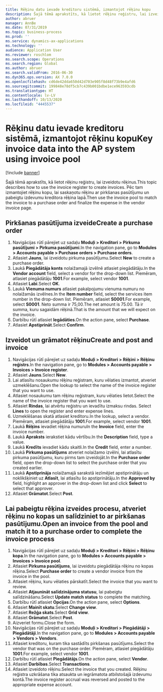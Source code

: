 ```yaml
---
title: Rēķinu datu ievade kreditoru sistēmā, izmantojot rēķinu kopu
description: Šajā tēmā aprakstīts, kā lietot rēķinu reģistru, lai izveidotu rēķinus.
author: abruer
manager: AnnBe
ms.date: 07/31/2019
ms.topic: business-process
ms.prod: ''
ms.service: dynamics-ax-applications
ms.technology: ''
audience: Application User
ms.reviewer: roschlom
ms.search.scope: Operations
ms.search.region: Global
ms.author: abruer
ms.search.validFrom: 2016-06-30
ms.dyn365.ops.version: AX 7.0.0
ms.openlocfilehash: cd6de42dda650d42d703e905f8d48f73b9e4afd6
ms.sourcegitcommit: 199848e78df5cb7c439b001bdbe1ece963593cdb
ms.translationtype: HT
ms.contentlocale: lv-LV
ms.lasthandoff: 10/13/2020
ms.locfileid: "4445537"
---
```

# <a name="key-invoice-data-into-the-ap-system-using-invoice-pool"></a><span data-ttu-id="5f572-103">Rēķinu datu ievade kreditoru sistēmā, izmantojot rēķinu kopu</span><span class="sxs-lookup"><span data-stu-id="5f572-103">Key invoice data into the AP system using invoice pool</span></span>

[!include [banner](../../includes/banner.md)]

<span data-ttu-id="5f572-104">Šajā tēmā aprakstīts, kā lietot rēķinu reģistru, lai izveidotu rēķinus.</span><span class="sxs-lookup"><span data-stu-id="5f572-104">This topic describes how to use the invoice register to create invoices.</span></span> <span data-ttu-id="5f572-105">Pēc tam izmantojiet rēķinu kopu, lai saskaņotu rēķinu ar pirkšanas pasūtījumu un pabeigtu izdevumu kreditora rēķina lapā.</span><span class="sxs-lookup"><span data-stu-id="5f572-105">Then use the invoice pool to match the invoice to a purchase order and finalize the expense in the vendor invoice page.</span></span>


## <a name="create-a-purchase-order"></a><span data-ttu-id="5f572-106">Pirkšanas pasūtījuma izveide</span><span class="sxs-lookup"><span data-stu-id="5f572-106">Create a purchase order</span></span>
1. <span data-ttu-id="5f572-107">Navigācijas rūtī pārejiet uz sadaļu **Moduļi > Kreditori > Pirkuma pasūtījumi > Pirkuma pasūtījumi**.</span><span class="sxs-lookup"><span data-stu-id="5f572-107">In the navigation pane, go to **Modules > Accounts payable > Purchase orders > Purchase orders**.</span></span>
2. <span data-ttu-id="5f572-108">Atlasiet **Jauns**, lai izveidotu pirkuma pasūtījumu.</span><span class="sxs-lookup"><span data-stu-id="5f572-108">Select **New** to create a purchase order.</span></span>
3. <span data-ttu-id="5f572-109">Laukā **Piegādātāja konts** nolaižamajā izvēlnē atlasiet piegādātāju.</span><span class="sxs-lookup"><span data-stu-id="5f572-109">In the **Vendor account** field, select a vendor for the drop-down list.</span></span> <span data-ttu-id="5f572-110">Piemēram, atlasiet piegādātāju **1001**.</span><span class="sxs-lookup"><span data-stu-id="5f572-110">For example, select vendor **1001**.</span></span>
4. <span data-ttu-id="5f572-111">Atlasiet **Labi**.</span><span class="sxs-lookup"><span data-stu-id="5f572-111">Select **OK**.</span></span>
5. <span data-ttu-id="5f572-112">Laukā **Vienuma numurs** atlasiet pakalpojumu vienuma numuru no nolaižamās izvēlnes.</span><span class="sxs-lookup"><span data-stu-id="5f572-112">In the **Item number** field, select the services item number in the drop-down list.</span></span> <span data-ttu-id="5f572-113">Piemēram, atlasiet **S0001**.</span><span class="sxs-lookup"><span data-stu-id="5f572-113">For example, select **S0001**.</span></span> <span data-ttu-id="5f572-114">Neto summa ir 75,00.</span><span class="sxs-lookup"><span data-stu-id="5f572-114">The net amount is 75.00.</span></span>  <span data-ttu-id="5f572-115">Tā ir summa, kuru sagaidām rēķinā.</span><span class="sxs-lookup"><span data-stu-id="5f572-115">That is the amount that we will expect on the invoice.</span></span>  
6. <span data-ttu-id="5f572-116">Darbību rūtī atlasiet **Iegādāties**.</span><span class="sxs-lookup"><span data-stu-id="5f572-116">On the action pane, select **Purchase**.</span></span>
7. <span data-ttu-id="5f572-117">Atlasiet **Apstiprināt**.</span><span class="sxs-lookup"><span data-stu-id="5f572-117">Select **Confirm**.</span></span>

## <a name="create-and-post-and-invoice"></a><span data-ttu-id="5f572-118">Izveidot un grāmatot rēķinu</span><span class="sxs-lookup"><span data-stu-id="5f572-118">Create and post and invoice</span></span>
1. <span data-ttu-id="5f572-119">Navigācijas rūtī pārejiet uz sadaļu **Moduļi > Kreditori > Rēķini > Rēķinu reģistrs**.</span><span class="sxs-lookup"><span data-stu-id="5f572-119">In the navigation pane, go to **Modules > Accounts payable > Invoices > Invoice register**.</span></span>
2. <span data-ttu-id="5f572-120">Atlasiet **Jauns**.</span><span class="sxs-lookup"><span data-stu-id="5f572-120">Select **New**.</span></span>
3. <span data-ttu-id="5f572-121">Lai atlasītu nosaukumu rēķinu reģistram, kuru vēlaties izmantot, atveriet uzmeklēšanu.</span><span class="sxs-lookup"><span data-stu-id="5f572-121">Open the lookup to select the name of the invoice register that you want to use.</span></span>
4. <span data-ttu-id="5f572-122">Atlasiet nosaukumu tam rēķinu reģistram, kuru vēlaties lietot.</span><span class="sxs-lookup"><span data-stu-id="5f572-122">Select the name of the invoice register that you want to use.</span></span>
5. <span data-ttu-id="5f572-123">Atlasiet **Rindas**, lai atvērtu reģistru un ievadītu izmaksu rindas. </span><span class="sxs-lookup"><span data-stu-id="5f572-123">Select **Lines** to open the register and enter expense lines.</span></span>
6. <span data-ttu-id="5f572-124">Uzmeklēšanas skatā atlasiet kreditoru.</span><span class="sxs-lookup"><span data-stu-id="5f572-124">In the lookup, select a vendor.</span></span> <span data-ttu-id="5f572-125">Piemēram, atlasiet piegādātāju **1001**.</span><span class="sxs-lookup"><span data-stu-id="5f572-125">For example, select vendor **1001**.</span></span>
7. <span data-ttu-id="5f572-126">Laukā **Rēķins** ievadiet rēķina numuru</span><span class="sxs-lookup"><span data-stu-id="5f572-126">In the **Invoice** field, enter the invoice number.</span></span>
8. <span data-ttu-id="5f572-127">Laukā **Apraksts** ierakstiet kādu vērtību.</span><span class="sxs-lookup"><span data-stu-id="5f572-127">In the **Description** field, type a value.</span></span>
9. <span data-ttu-id="5f572-128">Laukā **Kredīts** ievadiet kādu skaitli.</span><span class="sxs-lookup"><span data-stu-id="5f572-128">In the **Credit** field, enter a number.</span></span>
10. <span data-ttu-id="5f572-129">Laukā **Pirkuma pasūtījums** atveriet nolaižamo izvēlni, lai atlasītu pirkuma pasūtījumu, kuru pirms tam izveidojāt.</span><span class="sxs-lookup"><span data-stu-id="5f572-129">In the **Purchase order** field, open the drop-down list to select the purchase order that you created earlier.</span></span>
11. <span data-ttu-id="5f572-130">Laukā **Apstiprināja** nolaižamajā sarakstā iezīmējiet apstiprinātāju un noklikšķiniet uz **Atlasīt**, lai atlasītu šo apstiprinātāju.</span><span class="sxs-lookup"><span data-stu-id="5f572-130">In the **Approved by** field, highlight an approver in the drop-down list and click **Select** to select that approver.</span></span>
12. <span data-ttu-id="5f572-131">Atlasiet **Grāmatot**.</span><span class="sxs-lookup"><span data-stu-id="5f572-131">Select **Post**.</span></span>

## <a name="open-an-invoice-from-the-pool-and-match-it-to-a-purchase-order-to-complete-the-invoice-process"></a><span data-ttu-id="5f572-132">Lai pabeigtu rēķina izveides procesu, atveriet rēķinu no kopas un salīdziniet to ar pirkšanas pasūtījumu.</span><span class="sxs-lookup"><span data-stu-id="5f572-132">Open an invoice from the pool and match it to a purchase order to complete the invoice process</span></span>
1. <span data-ttu-id="5f572-133">Navigācijas rūtī pārejiet uz sadaļu **Moduļi > Kreditori > Rēķini > Rēķinu kopa**.</span><span class="sxs-lookup"><span data-stu-id="5f572-133">In the navigation pane, go to **Modules > Accounts payable > Invoices > Invoice pool**.</span></span>
2. <span data-ttu-id="5f572-134">Atlasiet **Pirkuma pasūtījums**, lai izveidotu piegādātāja rēķinu no kopas rēķina.</span><span class="sxs-lookup"><span data-stu-id="5f572-134">Select **Purchase order** to create a vendor invoice from the invoice in the pool.</span></span>
3. <span data-ttu-id="5f572-135">Atlasiet rēķinu, kuru vēlaties pārskatīt.</span><span class="sxs-lookup"><span data-stu-id="5f572-135">Select the invoice that you want to review.</span></span>
4. <span data-ttu-id="5f572-136">Atlasiet **Atjaunināt salīdzinājuma statusu**, lai pabeigtu salīdzināšanu.</span><span class="sxs-lookup"><span data-stu-id="5f572-136">Select **Update match status** to complete the matching.</span></span>
5. <span data-ttu-id="5f572-137">Darbību rūtī atlasiet **Opcijas**.</span><span class="sxs-lookup"><span data-stu-id="5f572-137">On the action pane, select **Options**.</span></span>
6. <span data-ttu-id="5f572-138">Atlasiet **Mainīt skatu**.</span><span class="sxs-lookup"><span data-stu-id="5f572-138">Select **Change view**.</span></span>
7. <span data-ttu-id="5f572-139">Atlasiet **Režģa skats**.</span><span class="sxs-lookup"><span data-stu-id="5f572-139">Select **Grid view**.</span></span>
8. <span data-ttu-id="5f572-140">Atlasiet **Grāmatot**.</span><span class="sxs-lookup"><span data-stu-id="5f572-140">Select **Post**.</span></span>
9. <span data-ttu-id="5f572-141">Aizveriet formu.</span><span class="sxs-lookup"><span data-stu-id="5f572-141">Close the form.</span></span>
10. <span data-ttu-id="5f572-142">Navigācijas rūtī pārejiet uz sadaļu **Moduļi > Kreditori > Piegādātāji > Piegādātāji**.</span><span class="sxs-lookup"><span data-stu-id="5f572-142">In the navigation pane, go to **Modules > Accounts payable > Vendors > Vendors**.</span></span>
11. <span data-ttu-id="5f572-143">Atlasiet kreditoru, kuram tika sastādīts pirkšanas pasūtījums.</span><span class="sxs-lookup"><span data-stu-id="5f572-143">Select the vendor that was on the purchase order.</span></span> <span data-ttu-id="5f572-144">Piemēram, atlasiet piegādātāju **1001**.</span><span class="sxs-lookup"><span data-stu-id="5f572-144">For example, select vendor **1001**.</span></span>
12. <span data-ttu-id="5f572-145">Darbību rūtī atlasiet **Piegādātājs**.</span><span class="sxs-lookup"><span data-stu-id="5f572-145">On the action pane, select **Vendor**.</span></span>
13. <span data-ttu-id="5f572-146">Atlasiet **Darbības**.</span><span class="sxs-lookup"><span data-stu-id="5f572-146">Select **Transactions**.</span></span>
14. <span data-ttu-id="5f572-147">Atlasiet izveidoto rēķinu.</span><span class="sxs-lookup"><span data-stu-id="5f572-147">Select the invoice that you created.</span></span> <span data-ttu-id="5f572-148">Rēķinu reģistra uzkrāšana tika atsaukta un iegrāmatota atbilstošajā izdevumu kontā.</span><span class="sxs-lookup"><span data-stu-id="5f572-148">The invoice register accrual was reversed and posted to the appropriate expense account.</span></span>  

